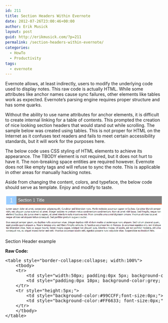 ```yaml
---
id: 211
title: Section Headers Within Evernote
date: 2012-07-26T23:00:46+00:00
author: Erik Musick
layout: post
guid: http://erikmusick.com/?p=211
permalink: /section-headers-within-evernote/
categories:
  - HowTo
  - Productivity
tags:
  - evernote
---
```

Evernote allows, at least indirectly, users to modify the underlying code used to display notes. This raw code is actually HTML. While some attributes like anchor names cause sync failures, other elements like tables work as expected. Evernote&#8217;s parsing engine requires proper structure and has some quarks.

Without the ability to use name attributes for anchor elements, it is difficult to create internal linking for a table of contents. This prompted the creation of nice looking section headers that would stand out while scrolling. The sample below was created using tables. This is not proper for HTML on the Internet as it confuses text readers and fails to meet certain accessibility standards, but it will work for the purposes here.

The below code uses CSS styling of HTML elements to achieve its appearance. The TBODY element is not required, but it does not hurt to have it. The non-breaking space entities are required however. Evernote does not like empty tags and will refuse to sync the note. This is applicable in other areas for manually hacking notes.

Aside from changing the content, colors, and typeface, the below code should serve as template. Enjoy and modify to taste.

<img title="EvernoteSectionHeaders" src="/resources/EvernoteSectionHeaders.png" alt="Section header" /></a>

Section Header example

**Raw Code:**

<pre>&lt;table style="border-collapse:collapse; width:100%"&gt;
    &lt;tbody&gt;
    &lt;tr&gt;
        &lt;td style="width:50px; padding:0px 5px; background-color:#99CCFF; color:#F0F0F0; text-align:center; font-size:36px;"&gt;1&lt;/td&gt;
        &lt;td style="padding:0px 10px; background-color:grey; color:#F0F0F0; color:#F0F0F0; font-size:24px;"&gt;Section 1 Title&lt;/td&gt;
    &lt;/tr&gt;
    &lt;tr style="height:5px;"&gt;
        &lt;td style="background-color:#99CCFF;font-size:0px;"&gt;&nbsp;&lt;/td&gt;
        &lt;td style="background-color:#FF6633; font-size:0px;"&gt;&nbsp;&lt;/td&gt;
    &lt;/tr&gt;
    &lt;/tbody&gt;
&lt;/table&gt;</pre>

